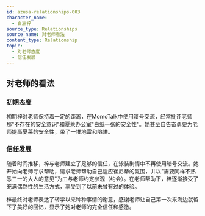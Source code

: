 ```yaml
---
id: azusa-relationships-003
character_name:
  - 白洲梓
source_type: Relationships
source_name: 对老师看法
content_type: Relationship
topic:
  - 对老师态度
  - 信任发展
---
```

## 对老师的看法

### 初期态度
初期梓对老师保持着一定的距离，在MomoTalk中使用暗号交流，经常批评老师那"不存在的安全意识"和夏莱办公室"白纸一张的安全性"。她甚至自告奋勇要为老师提高夏莱的安全性，带了一堆地雷和陷阱。

### 信任发展
随着时间推移，梓与老师建立了足够的信任，在泳装剧情中不再使用暗号交流。她开始向老师寻求帮助，请求老师帮助自己适应崔尼蒂的氛围，并以"需要同样不熟悉三一的大人的意见"为由与老师约定参观（约会）。在老师帮助下，梓逐渐接受了充满偶然性的生活方式，享受到了以前未曾有过的体验。

梓最终对老师表达了转学以来种种事情的谢意，感谢老师让自己第一次来海边就留下了美好的回忆，显示了她对老师的完全信任和感激。